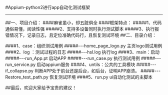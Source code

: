 #Appium-python2进行app自动化测试框架

---
##一、项目介绍：
####麻雀虽小，却五脏俱全
####框架特点：
#####1、代码通俗易懂，阅读性强
#####2、支持多设备同时执行测试脚本
#####3、执行报错情况下，记录日志，且定位准确代码行，且恢复测试环境
##二、目录介绍：

####1、case：组织测试用例
#####---home_page_logo.py   主页logo测试用例
####2、log ：测试过程的日志
#####---hsl.log  执行log
####3、main：启动
#####---run_App.pt   启动APP
#####---run_case.py  执行测试用例
#####---run_service.py  启动appium服务
####4、untils：公共的工具模块
#####---if_collapse.py  判断APP处于前台还是后台，如后台，证明APP崩溃。
#####---Restore_test_path.py   恢复测试环境
####5、run.py  ui自动化测试的主脚本

##最后，欢迎大家给予宝贵的建议！